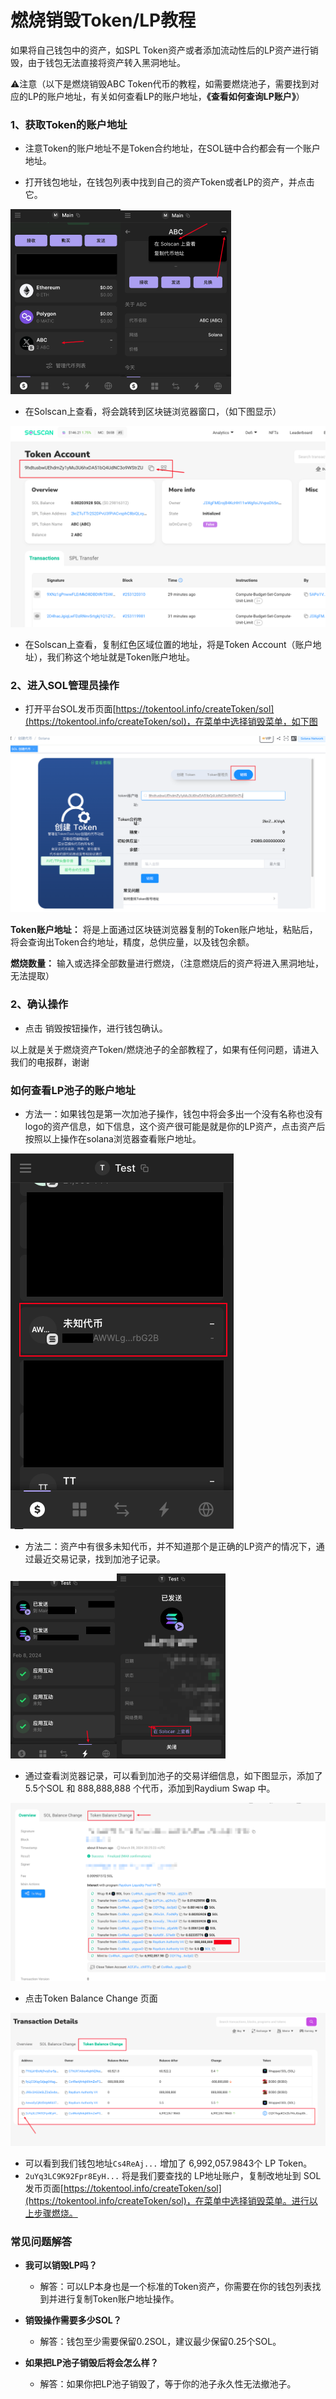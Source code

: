 # 燃烧销毁Token/LP教程



如果将自己钱包中的资产，如SPL Token资产或者添加流动性后的LP资产进行销毁，由于钱包无法直接将资产转入黑洞地址。



⚠️注意（以下是燃烧销毁ABC Token代币的教程，如需要燃烧池子，需要找到对应的LP的账户地址，有关如何查看LP的账户地址，**《查看如何查询LP账户》**）

### 1、获取Token的账户地址


- 注意Token的账户地址不是Token合约地址，在SOL链中合约都会有一个账户地址。

- 打开钱包地址，在钱包列表中找到自己的资产Token或者LP的资产，并点击它。

<img src="../.gitbook/assets/sol/image-20240310004508186.png" alt="image-20240310004508186" style="zoom:50%;" /><img src="../.gitbook/assets/sol/image-20240310004551802.png" alt="image-20240310004551802" style="zoom:50%;" />


- 在Solscan上查看，将会跳转到区块链浏览器窗口，（如下图显示）

![image-20240310004742290](../.gitbook/assets/sol/image-20240310004742290.png)

- 在Solscan上查看，复制红色区域位置的地址，将是Token Account（账户地址），我们称这个地址就是Token账户地址。

### 2、进入SOL管理员操作

- 打开平台SOL发币页面[https://tokentool.info/createToken/sol](https://tokentool.info/createToken/sol)，在菜单中选择销毁菜单，如下图

![image-20240310005104314](../.gitbook/assets/sol/image-20240310005104314.png)

**Token账户地址：** 将是上面通过区块链浏览器复制的Token账户地址，粘贴后，将会查询出Token合约地址，精度，总供应量，以及钱包余额。

**燃烧数量：** 输入或选择全部数量进行燃烧，（注意燃烧后的资产将进入黑洞地址，无法提取）

### 2、确认操作

- 点击 销毁按钮操作，进行钱包确认。



以上就是关于燃烧资产Token/燃烧池子的全部教程了，如果有任何问题，请进入我们的电报群，谢谢

### 如何查看LP池子的账户地址

- 方法一：如果钱包是第一次加池子操作，钱包中将会多出一个没有名称也没有logo的资产信息，如下信息，这个资产很可能是就是你的LP资产，点击资产后按照以上操作在solana浏览器查看账户地址。

![image-20240310120738866](../.gitbook/assets/sol/image-20240310120738866.png)



- 方法二：资产中有很多未知代币，并不知道那个是正确的LP资产的情况下，通过最近交易记录，找到加池子记录。

<img src="../.gitbook/assets/sol/image-20240310121813537.png" alt="image-20240310121813537" style="zoom:50%;" /><img src="../.gitbook/assets/sol/image-20240310121920269.png" alt="image-20240310121920269" style="zoom:50%;" />

- 通过查看浏览器记录，可以看到加池子的交易详细信息，如下图显示，添加了5.5个SOL 和 888,888,888 个代币，添加到Raydium Swap 中。

![image-20240310122157461](../.gitbook/assets/sol/image-20240310122157461.png)



- 点击Token Balance Change 页面

![image-20240310122336649](../.gitbook/assets/sol/image-20240310122336649.png)



- 可以看到我们钱包地址`Cs4ReAj...` 增加了 6,992,057.9843个 LP Token。
- `2uYq3LC9K92Fpr8EyH...` 将是我们要查找的 LP地址账户，复制改地址到 SOL发币页面[https://tokentool.info/createToken/sol](https://tokentool.info/createToken/sol)，在菜单中选择销毁菜单。进行以上步骤燃烧。






### 常见问题解答

- **我可以销毁LP吗？**
  
  - 解答：可以LP本身也是一个标准的Token资产，你需要在你的钱包列表找到并进行复制Token账户地址操作。

    
  
- **销毁操作需要多少SOL？**
  
  - 解答：钱包至少需要保留0.2SOL，建议最少保留0.25个SOL。

    
  
- **如果把LP池子销毁后将会怎么样？**
  
  - 解答：如果你把LP池子销毁了，等于你的池子永久性无法撤池子。
  
    
  
  

